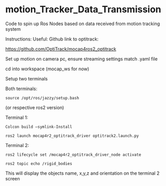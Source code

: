 # motion_Tracker_Data_Transmission
Code to spin up Ros Nodes based on data received from motion tracking system

Instructions:
Useful:
Github link to optitrack:

https://github.com/OptiTrack/mocap4ros2_optitrack  	

Set up motion on camera pc, ensure streaming settings match .yaml file

cd into workspace (mocap_ws for now)

Setup two terminals

Both terminals:

~~~
source /opt/ros/jazzy/setup.bash
~~~
(or respective ros2 version)

Terminal 1:
  
~~~
Colcon build –symlink-Install
~~~
~~~  
ros2 launch mocap4r2_optitrack_driver optitrack2.launch.py
~~~

Terminal 2:
~~~
ros2 lifecycle set /mocap4r2_optitrack_driver_node activate
~~~
~~~  
ros2 topic echo /rigid_bodies
~~~

This will display the objects name, x,y,z and orientation on the terminal 2 screen





